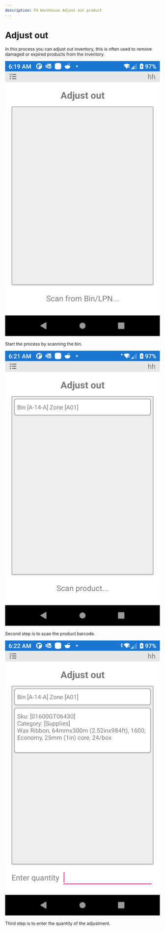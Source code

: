 ```yaml
---
description: P4 Warehouse Adjust out product
---
```


# Adjust out

In this process you can adjust out inventory, this is often used to remove damaged or expired products from the inventory.

![P4 Warehouse Negative Adjustment](<../../.gitbook/assets/image (56).png>)

Start the process by scanning the bin.

![](<../../.gitbook/assets/image (206).png>)

Second step is to scan the product barcode.

![P4 Warehouse Adjustment Quantity](<../../.gitbook/assets/image (246).png>)

Third step is to enter the quantity of the adjustment.
